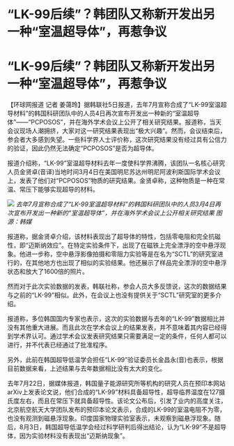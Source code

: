 # “LK-99后续”？韩团队又称新开发出另一种“室温超导体”，再惹争议

# “LK-99后续”？韩团队又称新开发出另一种“室温超导体”，再惹争议

【环球网报道 记者
姜蔼玲】据韩联社5日报道，去年7月宣称合成了“LK-99室温超导材料”的韩国科研团队中的人员4日再次宣布开发出一种新的“室温超导体”——“PCPOSOS”，并在海外学术会议上公开了相关研究结果。报道称，当天会议现场人潮拥挤，大家对这一研究结果表现出“极大兴趣”。然而，会议结束后，参会者大多感到失望。一些科学界人士评价称，这次研究结果没有经过具有公信力的验证，因此仍然无法确定“PCPOSOS”是否为超导体。

报道介绍称，“LK-99”室温超导材料去年一度使科学界沸腾，该团队一名核心研究人员金贤卓(音译)当地时间3月4日在美国明尼苏达州明尼阿波利斯国际学术会议上，发表了他们对“PCPOSOS”物质的研究结果。金贤卓称，这种物质是一种在常温、常压下能够实现超导的材料。

![](https://inews.gtimg.com/om_bt/Ou6QoN9nVg7JJfulS0L2VXLxxyqKGrHXhsR8zyr3OC3hcAA/1000)
_去年7月宣称合成了“LK-99室温超导材料”的韩国科研团队中的人员3月4日再次宣布开发出一种新的“室温超导体”，并在海外学术会议上公开相关研究结果
图源：韩媒_

报道称，据金贤卓介绍，该材料表现出了超导体的特性，包括零电阻和完全抗磁性，即“迈斯纳效应”。在特定实验条件下，出现了在磁铁上完全漂浮的空中悬浮现象。他进一步称，空中悬浮影像拍摄和零阻力实验等是在名为“SCTL”的研究室进行的，在其他地方也出现了相似的实验结果。他还展示了样品完全漂浮的空中悬浮状态和放大了1600倍的照片。

然而对于此次实验数据的发表，韩联社称，参会人员大多反馈说，这次的数据结果与之前的“LK-99”相似。此外，在会议上也没有提供关于“SCTL”研究室的更多介绍。

报道称，多位韩国国内专家也表示，这次的实验数据与去年的“LK-99”数据相比并没有其他重大进展。而且此次在学术会议上的结果发表，并不意味着其内容已经得到学术界认可。通过学术会议发表研究结果只需要满足一定的条件，任何人都可以进行，并不代表已经通过了批准程序。

另外，此前在韩国超导低温学会担任“LK-99”验证委员长金昌永(音)也表示，根据目前数据来看，上述结果与去年数据相比没有太大的变化。

去年7月22日，据媒体报道，韩国量子能源研究所等机构的研究人员在预印本网站arXiv上发表论文说，他们合成的“LK-99”材料具备超导性，超导临界温度在127摄氏度左右，而且在常压下就具备超导性。该论文公布后，引发了业内的高度关注，北京航空航天大学团队发布的预印本论文表示，合成的LK-99的室温电阻不为零，也没有观测到磁悬浮现象。印度国家物理实验室表示，未观察到磁悬浮现象。随后，8月3日，韩国超导低温学会经过科学研判后得出结论，认为“LK-99”不是超导体，因为实验材料没有表现出“迈斯纳现象”。

